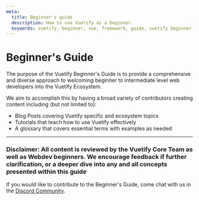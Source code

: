 ```yaml
---
meta:
  title: Beginner's guide
  description: How to use Vuetify as a beginner.
  keywords: vuetify, beginner, vue, framework, guide, vuetify beginner, starting vuetify, vuetify guide
---
```


# Beginner's Guide

The purpose of the Vuetify Beginner's Guide is to provide a comprehensive and diverse approach to welcoming beginner to intermediate level web developers into the Vuetify Ecosystem.

We aim to accomplish this by having a broad variety of contributors creating content including (but not limited to):

* Blog Posts covering Vuetify specific and ecosystem topics
* Tutorials that teach how to use Vuetify effectively
* A glossary that covers essential terms with examples as needed

---

### Disclaimer: All content is reviewed by the Vuetify Core Team as well as Webdev beginners. We encourage feedback if further clarification, or a deeper dive into any and all concepts presented within this guide

 If you would like to contribute to the Beginner's Guide, come chat with us in the [Discord Community](https://discord.com/invite/s93b7Fv).

 <backmatter />
